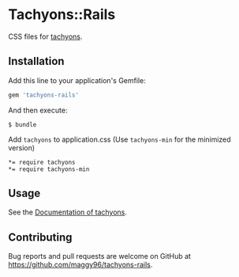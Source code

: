 # Tachyons::Rails

CSS files for [tachyons](http://tachyons.io).

## Installation

Add this line to your application's Gemfile:

```ruby
gem 'tachyons-rails'
```

And then execute:

    $ bundle

Add `tachyons` to application.css (Use `tachyons-min` for the minimized version)

```
*= require tachyons
*= require tachyons-min
```

## Usage

See the [Documentation of tachyons](http://tachyons.io/docs/).

## Contributing

Bug reports and pull requests are welcome on GitHub at https://github.com/maggy96/tachyons-rails.

